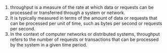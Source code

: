 1. throughput is a measure of the rate at which data or requests can be processed or transferred through a system or network.
2. It is typically measured in terms of the amount of data or requests that can be processed per unit of time, such as bytes per second or requests per second.
3. In the context of computer networks or distributed systems, throughput refers to the number of requests or transactions that can be processed by the system in a given time period.

